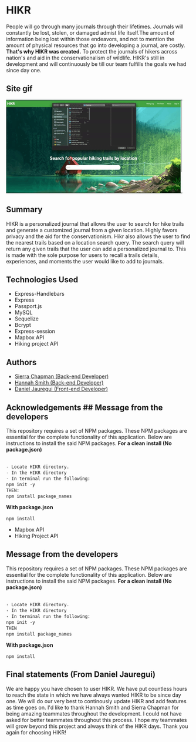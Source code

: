 # HIKR
People will go through many journals through their lifetimes. Journals will constantly be lost, stolen, or damaged admist life itself.The amount of information being lost within those endeavors, and not to mention the amount of physical resources that go into developing a journal, are costly. **That's why HIKR was created.** To protect the journals of hikers across nation's and aid in the conservationalism of wildlife. HIKR's still in development and will continuously be till our team fulfills the goals we had since day one. 

## Site gif
![Site Functionality](public/img/bruhhh.gif)

## Summary
HIKR is a personalized journal that allows the user to search for hike trails and generate a customized journal from a given location. Highly favors privacy and the aid for the conservationism. Hikr also allows the user to find the nearest trails based on a location search query. The search query will return any given trails that the user can add a personalized journal to. This is made with the sole purpose for users to recall a trails details, experiences, and moments the user would like to add to journals.

## Technologies Used
* Express-Handlebars
* Express
* Passport.js
* MySQL
* Sequelize
* Bcrypt
* Express-session
* Mapbox API
* Hiking project API

## Authors
* [Sierra Chapman (Back-end Developer)](https://github.com/SierraChapman)
* [Hannah Smith (Back-end Developer)](https://github.com/hannahpsmith1 )
* [Daniel Jauregui (Front-end Developer)](https://github.com/Kionling)

## Acknowledgements ## Message from the developers
This repository requires a set of NPM packages. These NPM packages are essential for the complete functionality of this application. 
Below are instructions to install the said NPM packages.
**For a clean install (No package.json)**
```

- Locate HIKR directory. 
- In the HIKR directory 
- In terminal run the following:
npm init -y
THEN: 
npm install package_names

```

**With package.json**
```
npm install 
```

* Mapbox API
* Hiking Project API

## Message from the developers
This repository requires a set of NPM packages. These NPM packages are essential for the complete functionality of this application. 
Below are instructions to install the said NPM packages.
**For a clean install (No package.json)**
```

- Locate HIKR directory. 
- In the HIKR directory 
- In terminal run the following:
npm init -y
THEN
npm install package_names

```

**With package.json**
```
npm install 
```

## Final statements (From Daniel Jauregui)
We are happy you have chosen to user HIKR. We have put countless hours to reach the state in which we have always wanted HIKR to be since day one. We will do our very best to continously update HIKR and add features as time goes on. I'd like to thank Hannah Smith and Sierra Chapman for being amazing teammates throughout the development. I could not have asked for better teammates throughout this process. I hope my teammates will grow beyond this project and always think of the HIKR days. Thank you again for choosing HIKR!
